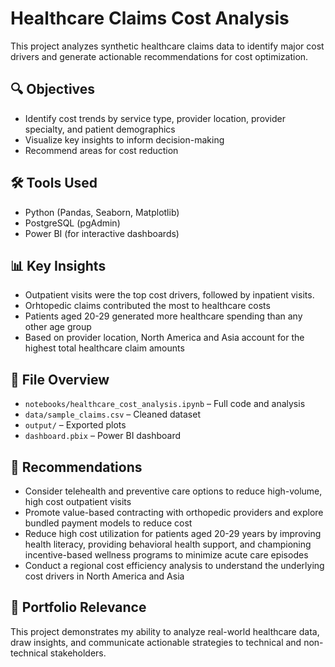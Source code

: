 # Healthcare Claims Cost Analysis
This project analyzes synthetic healthcare claims data to identify major cost drivers and generate actionable recommendations for cost optimization.

## 🔍 Objectives
- Identify cost trends by service type, provider location, provider specialty, and patient demographics
- Visualize key insights to inform decision-making
- Recommend areas for cost reduction

## 🛠️ Tools Used
- Python (Pandas, Seaborn, Matplotlib)
- PostgreSQL (pgAdmin)
- Power BI (for interactive dashboards)

## 📊 Key Insights
- Outpatient visits were the top cost drivers, followed by inpatient visits.
- Orhtopedic claims contributed the most to healthcare costs
- Patients aged 20-29 generated more healthcare spending than any other age group
- Based on provider location, North America and Asia account for the highest total healthcare claim amounts

## 📁 File Overview
- `notebooks/healthcare_cost_analysis.ipynb` – Full code and analysis
- `data/sample_claims.csv` – Cleaned dataset
- `output/` – Exported plots
- `dashboard.pbix` – Power BI dashboard 

## 📝 Recommendations
- Consider telehealth and preventive care options to reduce high-volume, high cost outpatient visits
- Promote value-based contracting with orthopedic providers and explore bundled payment models to reduce cost
- Reduce high cost utilization for patients aged 20-29 years by improving health literacy, providing behavioral health support, and championing incentive-based wellness programs to minimize acute care episodes
- Conduct a regional cost efficiency analysis to understand the underlying cost drivers in North America and Asia

## 💼 Portfolio Relevance
This project demonstrates my ability to analyze real-world healthcare data, draw insights, and communicate actionable strategies to technical and non-technical stakeholders.
